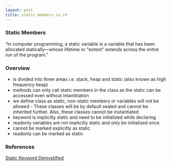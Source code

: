 ```yaml
---
layout: post
title: static members in c#
---
```


### Static Members

“In computer programming, a static variable is a variable that has been allocated statically—whose 
lifetime or "extent" extends across the entire run of the program.”

### Overview

- is divided into three areas i.e. stack, heap and static (also known as high frequency heap)
- methods can only call static members in the class as the static can be accessed even
    without intantitiation
- we define class as static, non-static members or variables will not be allowed - These classes
    will be by default sealed and cannot be inherited further. Also, these classes cannot be instantiated
- keyword is implicitly static and need to be initialized while declaring
-  readonly variables are not implicitly static and only be initialized once
- cannot be marked explicitly as static
-  readonly can be marked as static

### References
[Static Keyword Demystified](http://www.codeproject.com/Articles/15269/Static-Keyword-Demystified)
